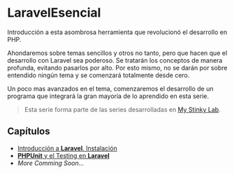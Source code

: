 # LaravelEsencial
Introducción a esta asombrosa herramienta que revolucionó el desarrollo en PHP.

Ahondaremos sobre temas sencillos y otros no tanto, pero que hacen que el desarrollo con Laravel sea poderoso. Se tratarán los conceptos de manera profunda, evitando pasarlos por alto. Por esto mismo, no se darán por sobre entendido ningún tema y se comenzará totalmente desde cero.

Un poco mas avanzados en el tema, comenzaremos el desarrollo de un programa que integrará la gran mayoría de lo aprendido en esta serie.

> Esta serie forma parte de las series desarrolladas en [My Stinky Lab](http://mystinkylab.github.io).

## Capítulos

- [Introducción a **Laravel**. Instalación](http://mystinkylab.github.io/series/Laravel-Esencial/Laravel-Introduccion/)
- [**PHPUnit** y el Testing en **Laravel**](http://mystinkylab.github.io/series/Laravel-Esencial/Laravel-PHPUnit-y-Laravel/)
- *More Comming Soon...*